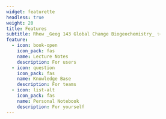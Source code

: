 ```yaml
---
widget: featurette
headless: true
weight: 20
title: Features
subtitle: Rhew _Geog 143 Global Change Biogeochemistry_ ✨
feature:
  - icon: book-open
    icon_pack: fas
    name: Lecture Notes
    description: For users
  - icon: question
    icon_pack: fas
    name: Knowledge Base
    description: For teams
  - icon: list-alt
    icon_pack: fas
    name: Personal Notebook
    description: For yourself
---
```


